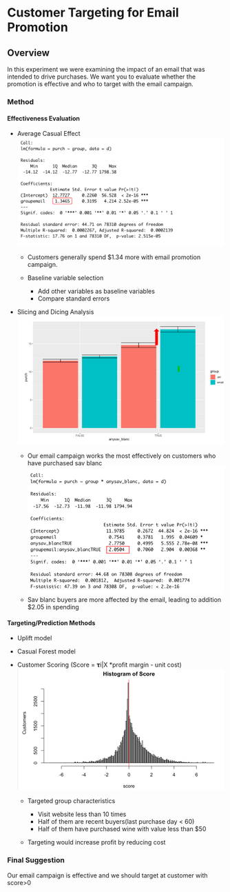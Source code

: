 # Customer Targeting for Email Promotion

## Overview
In this experiment we were examining the impact of an email that was intended to drive
purchases. We want you to evaluate whether the promotion is effective and who to target
with the email campaign.
### Method
#### Effectiveness Evaluation
- Average Casual Effect
![ace](image/ace.png)

  - Customers generally spend $1.34 more with email promotion campaign.

  - Baseline variable selection
    - Add other variables as baseline variables
    - Compare standard errors


- Slicing and Dicing Analysis
![compare](image/compare.png)
  - Our email campaign works the most effectively on customers who have purchased sav blanc
![compare](image/reg.png)
  - Sav blanc buyers are more affected by the email, leading to addition $2.05 in spending

#### Targeting/Prediction Methods
- Uplift model
- Casual Forest model
- Customer Scoring (Score = 𝛕i|X *profit margin - unit cost)
![target](image/target.png)

  - Targeted group characteristics
      - Visit website less than 10 times
      - Half of them are recent buyers(last purchase day < 60)
      - Half of them have purchased wine with value less than $50

  - Targeting would increase profit by reducing cost


### Final Suggestion
Our email campaign is effective and we should target at customer with score>0
